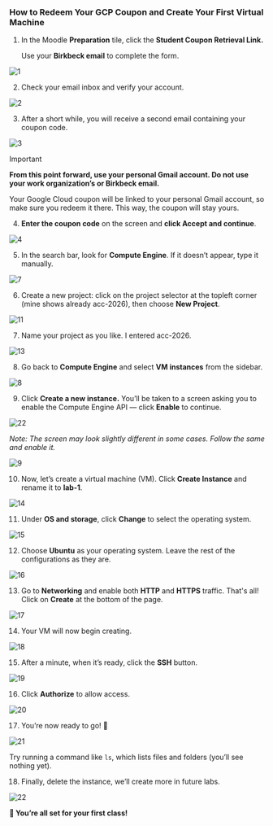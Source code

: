 ### How to Redeem Your GCP Coupon and Create Your First Virtual Machine

1. In the Moodle **Preparation** tile, click the **Student Coupon Retrieval Link.**

   Use your **Birkbeck email** to complete the form.

![1](assets/1.png)

2. Check your email inbox and verify your account.  

![2](assets/2.png)

3. After a short while, you will receive a second email containing your coupon code.  

![3](assets/3.png)

> [!IMPORTANT]
>
> **From this point forward, use your personal Gmail account. Do not use your work organization’s or Birkbeck email.**
>
> Your Google Cloud coupon will be linked to your personal Gmail account, so make sure you redeem it there. This way, the coupon will stay yours.

4. **Enter the coupon code** on the screen and **click Accept and continue**.  

![4](assets/4.png)

5. In the search bar, look for **Compute Engine**. If it doesn’t appear, type it manually.  

![7](assets/7.png)

6. Create a new project: click on the project selector at the topleft corner (mine shows already acc-2026), then choose **New Project**.  

![11](assets/11.png)

7. Name your project as you like. I entered acc-2026.  

![13](assets/13.png)

8. Go back to **Compute Engine** and select **VM instances** from the sidebar.  

![8](assets/8.png)

9. Click **Create a new instance.** You’ll be taken to a screen asking you to enable the Compute Engine API — click **Enable** to continue.

![22](assets/22.png)

*Note: The screen may look slightly different in some cases. Follow the same and enable it.*  

![9](assets/9.png)

10. Now, let’s create a virtual machine (VM). Click **Create Instance** and rename it to **lab-1**.  

![14](assets/14.png)

11. Under **OS and storage**, click **Change** to select the operating system.  

![15](assets/15.png)

12. Choose **Ubuntu** as your operating system. Leave the rest of the configurations as they are.

![16](assets/16.png)

13. Go to **Networking** and enable both **HTTP** and **HTTPS** traffic.  That's all! Click on **Create** at the bottom of the page.

![17](assets/17.png)

14. Your VM will now begin creating.  

![18](assets/18.png)

15. After a minute, when it’s ready, click the **SSH** button.  

![19](assets/19.png)

16. Click **Authorize** to allow access.  

![20](assets/20.png)

17. You’re now ready to go! 🎉  

![21](assets/21.png)  

Try running a command like `ls`, which lists files and folders (you’ll see nothing yet).

18. Finally, delete the instance, we’ll create more in future labs.  

![22](assets/23.png)

**🚀 You’re all set for your first class!**